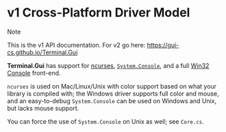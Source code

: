 
# v1 Cross-Platform Driver Model

> [!NOTE]
> This is the v1 API documentation. For v2 go here: https://gui-cs.github.io/Terminal.Gui

**Terminal.Gui** has support for [ncurses](https://github.com/gui-cs/Terminal.Gui/blob/master/Terminal.Gui/ConsoleDrivers/CursesDriver/CursesDriver.cs), [`System.Console`](https://github.com/gui-cs/Terminal.Gui/blob/master/Terminal.Gui/ConsoleDrivers/NetDriver.cs), and a full [Win32 Console](https://github.com/gui-cs/Terminal.Gui/blob/master/Terminal.Gui/ConsoleDrivers/WindowsDriver.cs) front-end.

`ncurses` is used on Mac/Linux/Unix with color support based on what your library is compiled with; the Windows driver supports full color and mouse, and an easy-to-debug `System.Console` can be used on Windows and Unix, but lacks mouse support.

You can force the use of `System.Console` on Unix as well; see `Core.cs`.